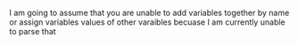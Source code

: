 I am going to assume that you are unable to add variables together by name or assign variables values of other varaibles
becuase I am currently unable to parse that